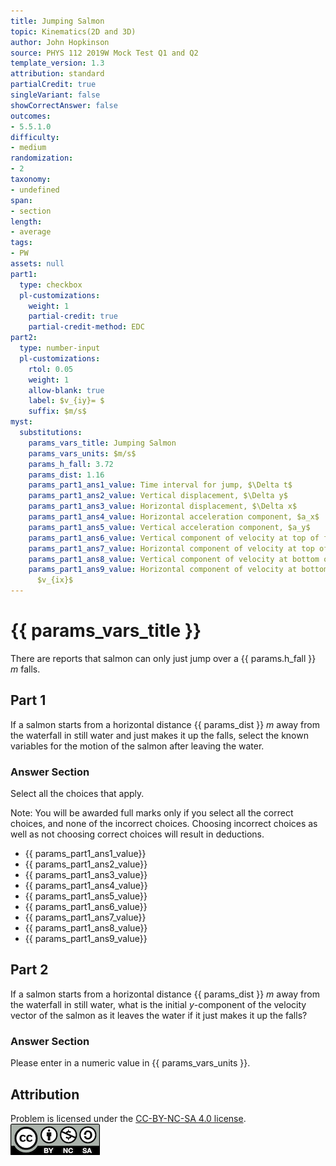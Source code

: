 ```yaml
---
title: Jumping Salmon
topic: Kinematics(2D and 3D)
author: John Hopkinson
source: PHYS 112 2019W Mock Test Q1 and Q2
template_version: 1.3
attribution: standard
partialCredit: true
singleVariant: false
showCorrectAnswer: false
outcomes:
- 5.5.1.0
difficulty:
- medium
randomization:
- 2
taxonomy:
- undefined
span:
- section
length:
- average
tags:
- PW
assets: null
part1:
  type: checkbox
  pl-customizations:
    weight: 1
    partial-credit: true
    partial-credit-method: EDC
part2:
  type: number-input
  pl-customizations:
    rtol: 0.05
    weight: 1
    allow-blank: true
    label: $v_{iy}= $
    suffix: $m/s$
myst:
  substitutions:
    params_vars_title: Jumping Salmon
    params_vars_units: $m/s$
    params_h_fall: 3.72
    params_dist: 1.16
    params_part1_ans1_value: Time interval for jump, $\Delta t$
    params_part1_ans2_value: Vertical displacement, $\Delta y$
    params_part1_ans3_value: Horizontal displacement, $\Delta x$
    params_part1_ans4_value: Horizontal acceleration component, $a_x$
    params_part1_ans5_value: Vertical acceleration component, $a_y$
    params_part1_ans6_value: Vertical component of velocity at top of falls, $v_{fy}$
    params_part1_ans7_value: Horizontal component of velocity at top of falls, $v_{fx}$
    params_part1_ans8_value: Vertical component of velocity at bottom of falls, $v_{iy}$
    params_part1_ans9_value: Horizontal component of velocity at bottom of falls,
      $v_{ix}$
---
```

# {{ params_vars_title }}
There are reports that salmon can only just jump over a {{ params.h_fall }} $m$ falls.

## Part 1

If a salmon starts from a horizontal distance {{ params_dist }} $m$ away from the waterfall in still water and just makes it up the falls, select the known variables for the motion of the salmon after leaving the water.

### Answer Section

Select all the choices that apply.

Note: You will be awarded full marks only if you select all the correct choices, and none of the incorrect choices. Choosing incorrect choices as well as not choosing correct choices will result in deductions.

- {{ params_part1_ans1_value}}
- {{ params_part1_ans2_value}}
- {{ params_part1_ans3_value}}
- {{ params_part1_ans4_value}}
- {{ params_part1_ans5_value}}
- {{ params_part1_ans6_value}}
- {{ params_part1_ans7_value}}
- {{ params_part1_ans8_value}}
- {{ params_part1_ans9_value}}

## Part 2

If a salmon starts from a horizontal distance {{ params_dist }} $m$ away from the waterfall in still water, what is the initial $y$-component of the velocity vector of the salmon as it leaves the water if it just makes it up the falls?

### Answer Section

Please enter in a numeric value in {{ params_vars_units }}.

## Attribution

Problem is licensed under the [CC-BY-NC-SA 4.0 license](https://creativecommons.org/licenses/by-nc-sa/4.0/).<br> ![The Creative Commons 4.0 license requiring attribution-BY, non-commercial-NC, and share-alike-SA license.](https://raw.githubusercontent.com/firasm/bits/master/by-nc-sa.png)